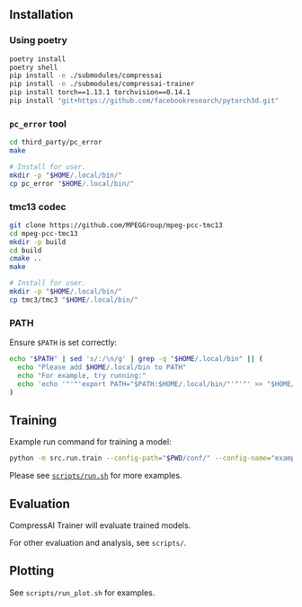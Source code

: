 ## Installation

### Using poetry

```bash
poetry install
poetry shell
pip install -e ./submodules/compressai
pip install -e ./submodules/compressai-trainer
pip install torch==1.13.1 torchvision==0.14.1
pip install "git+https://github.com/facebookresearch/pytorch3d.git"
```


### `pc_error` tool

```bash
cd third_party/pc_error
make

# Install for user.
mkdir -p "$HOME/.local/bin/"
cp pc_error "$HOME/.local/bin/"
```


### tmc13 codec

```bash
git clone https://github.com/MPEGGroup/mpeg-pcc-tmc13
cd mpeg-pcc-tmc13
mkdir -p build
cd build
cmake ..
make

# Install for user.
mkdir -p "$HOME/.local/bin/"
cp tmc3/tmc3 "$HOME/.local/bin/"
```


### PATH

Ensure `$PATH` is set correctly:

```bash
echo "$PATH" | sed 's/:/\n/g' | grep -q "$HOME/.local/bin" || (
  echo "Please add $HOME/.local/bin to PATH"
  echo "For example, try running:"
  echo 'echo '"'"'export PATH="$PATH:$HOME/.local/bin/"'"'"' >> "$HOME/.bashrc"'
)
```


## Training

Example run command for training a model:

```bash
python -m src.run.train --config-path="$PWD/conf/" --config-name="example_pcc_singletask" ++model.name="um-pcc-cls-only-pointnet-mmsp2023" ++criterion.lmbda.cls=100
```

Please see [`scripts/run.sh`](./scripts/run.sh) for more examples.


## Evaluation

CompressAI Trainer will evaluate trained models.

For other evaluation and analysis, see `scripts/`.


## Plotting

See `scripts/run_plot.sh` for examples.

